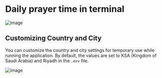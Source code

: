 # Daily prayer time in terminal
![image](https://github.com/wd3bbas/salat/assets/1912670/c97526a9-13d9-4db5-97ed-985e46e8e069)


## Customizing Country and City

You can customize the country and city settings for temporary use while running the application. By default, the values are set to KSA (Kingdom of Saudi Arabia) and Riyadh in the `.env` file.

![image](https://github.com/wd3bbas/salat/assets/1912670/ff602bfc-32be-44df-986a-d547e7e29f0b)

